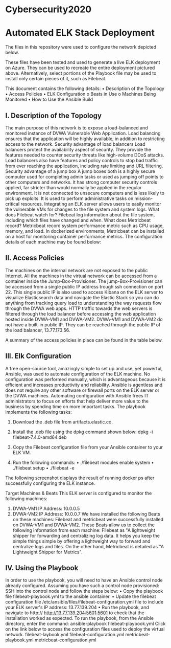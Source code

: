 # Cybersecurity2020
# Automated ELK Stack Deployment
The files in this repository were used to configure the network depicted below.
 
 
These files have been tested and used to generate a live ELK deployment on Azure. They can be used to recreate the entire deployment pictured above. Alternatively, select portions of the Playbook file may be used to install only certain pieces of it, such as Filebeat.

This document contains the following details:
•	Description of the Topology
•	Access Policies
•	ELK Configuration 
o	Beats in Use
o	Machines Being Monitored
•	How to Use the Ansible Build
## I.	Description of the Topology
The main purpose of this network is to expose a load-balanced and monitored instance of DVWA Vulnerable Web Application.
Load balancing ensures that the application will be highly available, in addition to restricting access to the network.
Security advantage of load balancers 
Load balancers protect the availability aspect of security. They provide the features needed to counter security threats like high-volume DDoS attacks. Load balancers also have features and policy controls to stop bad traffic from ever reaching the application, including rate limiting and URL filtering.
Security advantage of a jump box
A jump boxes both is a highly secure computer used for completing admin tasks or used as jumping off points to other computers and networks. It has strong computer security controls applied, far stricter than would normally be applied in the regular environment. It is not connected to unsecure computers and is less likely to pick up exploits. It is used to perform administrative tasks on mission-critical resources.
Integrating an ELK server allows users to easily monitor the vulnerable VMs for changes to the file system and system logs.
What does Filebeat watch for?
Filebeat log information about the file system, including which files have changed and when.
What does Metricbeat record?
Metricbeat record system performance metric such as CPU usage, memory, and load. In dockerized environments, Metricbeat can be installed on a host for monitoring container performance metrics.
The configuration details of each machine may be found below:
 
## II.	Access Policies
The machines on the internal network are not exposed to the public Internet.
All the machines in the virtual network can be accessed from a container inside the Jump-Box-Provisioner.
The jump-Box-Provisioner can be accessed from a single public IP address trough ssh connection on port 22.
This single public IP is also used to access Kibana on the ELK server to visualize Elasticsearch data and navigate the Elastic Stack so you can do anything from tracking query load to understanding the way requests flow through the DVWA web apps.
HTTP traffic towards the web servers is filtered through the load balancer before accessing the web application hosted inside DVWA-VM1 and DVWA-VM2.
DVWA-VM1 and DVWA-VM2 do not have a built-in public IP. They can be reached through the public IP of the load balancer, 13.77.173.56.

A summary of the access policies in place can be found in the table below.

 
		
		
## III.	Elk Configuration
A free open-source tool, amazingly simple to set up and use, yet powerful, Ansible, was used to automate configuration of the ELK machine. No configuration was performed manually, which is advantageous because it is efficient and increases productivity and reliability.
Ansible is agentless and does not require any other software or firewall ports on the ELK server or the DVWA machines.
Automating configuration with Ansible frees IT administrators to focus on efforts that help deliver more value to the business by spending time on more important tasks.
The playbook implements the following tasks:
1.	Download the .deb file from artifacts.elastic.co.
2.	Install the .deb file using the dpkg command shown below:
dpkg -i filebeat-7.4.0-amd64.deb
3.	Copy the Filebeat configuration file from your Ansible container to your ELK VM.

4.	Run the following commands:
•	./filebeat modules enable system
•	./filebeat setup
•	./filebeat -e

The following screenshot displays the result of running docker ps after successfully configuring the ELK instance.
 
 
Target Machines & Beats
This ELK server is configured to monitor the following machines:
1.	DVWA-VM1		IP Address: 10.0.0.5
2.	DVWA-VM2		IP Address: 10.0.0.7
We have installed the following Beats on these machines:
Filebeat and metricbeat were successfully installed on DVWA-VM1 and DVWA-VM2.
These Beats allow us to collect the following information from each machine:
Filebeat as "A lightweight shipper for forwarding and centralizing log data. It helps you keep the simple things simple by offering a lightweight way to forward and centralize logs and files. On the other hand, Metricbeat is detailed as "A Lightweight Shipper for Metrics".
## IV.	Using the Playbook
In order to use the playbook, you will need to have an Ansible control node already configured. Assuming you have such a control node provisioned:
SSH into the control node and follow the steps below:
•	Copy the playbook file filebeat-playbook.yml to the ansible container.
•	Update the filebeat configuration file /etc/ansible/files/filebeat-configuration.yml  file to include your ELK server's IP address: 13.77.139.204
•	Run the playbook, and navigate to http:// http://13.77.139.204:5601:5601 to check that the installation worked as expected.
To run the playbook, from the Ansible directory, enter the command: 
ansible-playbook filebeat-playbook.yml
Click on the link below to access the configuration files used to deploy the virtual network.
filebeat-laybook.yml
filebeat-configuration.yml
metricbeat-playbook.yml
metricbeat-configuration.yml

